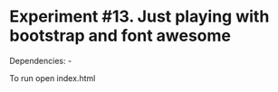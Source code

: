 # Experiment #13. Just playing with bootstrap and font awesome

Dependencies: -

To run open index.html

